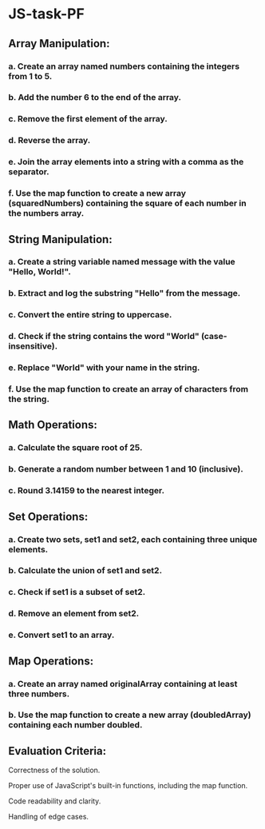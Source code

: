 # JS-task-PF

## Array Manipulation:

### a. Create an array named numbers containing the integers from 1 to 5.
### b. Add the number 6 to the end of the array.
### c. Remove the first element of the array.
### d. Reverse the array.
### e. Join the array elements into a string with a comma as the separator.
### f. Use the map function to create a new array (squaredNumbers) containing the square of each number in the numbers array.

## String Manipulation:

### a. Create a string variable named message with the value "Hello, World!".
### b. Extract and log the substring "Hello" from the message.
### c. Convert the entire string to uppercase.
### d. Check if the string contains the word "World" (case-insensitive).
### e. Replace "World" with your name in the string.
### f. Use the map function to create an array of characters from the string.

## Math Operations:

### a. Calculate the square root of 25.
### b. Generate a random number between 1 and 10 (inclusive).
### c. Round 3.14159 to the nearest integer.

## Set Operations:

### a. Create two sets, set1 and set2, each containing three unique elements.
### b. Calculate the union of set1 and set2.
### c. Check if set1 is a subset of set2.
### d. Remove an element from set2.
### e. Convert set1 to an array.

## Map Operations:

### a. Create an array named originalArray containing at least three numbers.
### b. Use the map function to create a new array (doubledArray) containing each number doubled.

## Evaluation Criteria:
Correctness of the solution.

Proper use of JavaScript's built-in functions, including the map function.

Code readability and clarity.

Handling of edge cases.
